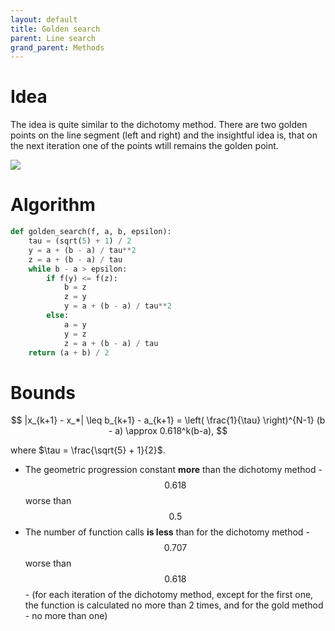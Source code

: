 ```yaml
---
layout: default
title: Golden search
parent: Line search
grand_parent: Methods
---
```


# Idea
The idea is quite similar to the dichotomy method. There are two golden points on the line segment (left and right) and the insightful idea is, that on the next iteration one of the points wtill remains the golden point.

![](../golden_search.svg)

# Algorithm
```python
def golden_search(f, a, b, epsilon):
    tau = (sqrt(5) + 1) / 2
    y = a + (b - a) / tau**2
    z = a + (b - a) / tau
    while b - a > epsilon:
        if f(y) <= f(z):
            b = z
            z = y
            y = a + (b - a) / tau**2
        else:
            a = y
            y = z
            z = a + (b - a) / tau
    return (a + b) / 2
```
# Bounds

$$
|x_{k+1} - x_*| \leq b_{k+1} - a_{k+1} = \left( \frac{1}{\tau} \right)^{N-1} (b - a) \approx 0.618^k(b-a),
$$

where $\tau = \frac{\sqrt{5} + 1}{2}$.

* The geometric progression constant **more** than the dichotomy method - $$0.618$$ worse than $$0.5$$
* The number of function calls **is less** than for the dichotomy method - $$0.707$$ worse than $$0.618$$ - (for each iteration of the dichotomy method, except for the first one, the function is calculated no more than 2 times, and for the gold method - no more than one)
